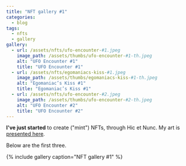 ```yaml
---
title: "NFT gallery #1"
categories:
  - blog
tags:
  - nfts 
  - gallery
gallery:
  - url: /assets/nfts/ufo-encounter-#1.jpeg
    image_path: /assets/thumbs/ufo-encounter-#1-th.jpeg
    alt: "UFO Encounter #1"
    title: "UFO Encounter #1"
  - url: /assets/nfts/egomaniacs-kiss-#1.jpeg
    image_path: /assets/thumbs/egomaniacs-kiss-#1-th.jpeg
    alt: "Egomaniac’s Kiss #1"
    title: "Egomaniac’s Kiss #1"
  - url: /assets/nfts/ufo-encounter-#2.jpeg
    image_path: /assets/thumbs/ufo-encounter-#2-th.jpeg
    alt: "UFO Encounter #2"
    title: "UFO Encounter #2"
---
```


**I've just started** to create ("mint") NFTs, through Hic et Nunc. My art is [presented here](https://www.hicetnunc.xyz/heurihermilab/creations).

Below are the first three.

{% include gallery caption="NFT gallery #1" %}